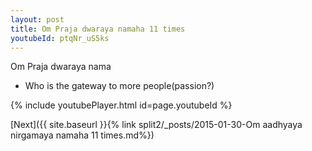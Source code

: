 ```yaml
---
layout: post
title: Om Praja dwaraya namaha 11 times
youtubeId: ptqNr_uS5ks
---
```

 
 
Om Praja dwaraya nama 
 
 -  Who is the gateway to more people(passion?) 
 
  
 
  
 
 
 
 
 
 


{% include youtubePlayer.html id=page.youtubeId %}
 
[Next]({{ site.baseurl }}{% link  split2/_posts/2015-01-30-Om aadhyaya nirgamaya namaha 11 times.md%})
 
